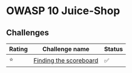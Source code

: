 # OWASP 10 Juice-Shop

## Challenges
| Rating | Challenge name | Status |
|---|---|---|
| ⭐ | [Finding the scoreboard](https://github.com/datthinh1801/Writeups/blob/main/OWASP%2010%20Juice-Shop/Finding%20the%20scoreboard.md) | ✅ |

